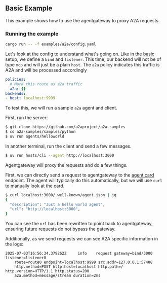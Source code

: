 ## Basic Example

This example shows how to use the agentgateway to proxy A2A requests.

### Running the example

```bash
cargo run -- -f examples/a2a/config.yaml
```

Let's look at the config to understand what's going on. Like in the [basic](../basic) setup, we define a `bind` and `listener`.
This time, our backend will not be of type `mcp` and will just be a plain `host`.
The `a2a` policy indicates this traffic is A2A and will be processed accordingly

```yaml
policies:
  # Mark this route as a2a traffic
  a2a: {}
backends:
- host: localhost:9999
```

To test this, we will run a sample `a2a` agent and client.

First, run the server:
```bash
$ git clone https://github.com/a2aproject/a2a-samples
$ cd a2a-samples/samples/python
$ uv run agents/helloworld
```

In another terminal, run the client and send a few messages.

```bash
$ uv run hosts/cli --agent http://localhost:3000
```

Agentgateway will proxy the requests and do a few things.

First, we can directly send a request to agentgateway to the [agent card](https://www.agentcard.net/) endpoint.
The agent will typically do this automatically, but we will use `curl` to manually look at the card.

```bash
$ curl localhost:3000/.well-known/agent.json | jq
{
  "description": "Just a hello world agent",
  "url": "http://localhost:3000",
}
```

You can see the `url` has been rewritten to point back to agentgateway, ensuring future requests do not bypass the gateway.

Additionally, as we send requests we can see A2A specific information in the logs:

```plain
2025-07-03T16:56:34.379262Z     info    request gateway=bind/3000 listener=listener0 
    route=route0 endpoint=localhost:9999 src.addr=127.0.0.1:57408 
    http.method=POST http.host=localhost http.path=/ http.version=HTTP/1.1 http.status=200 
    a2a.method=message/stream duration=2ms
```